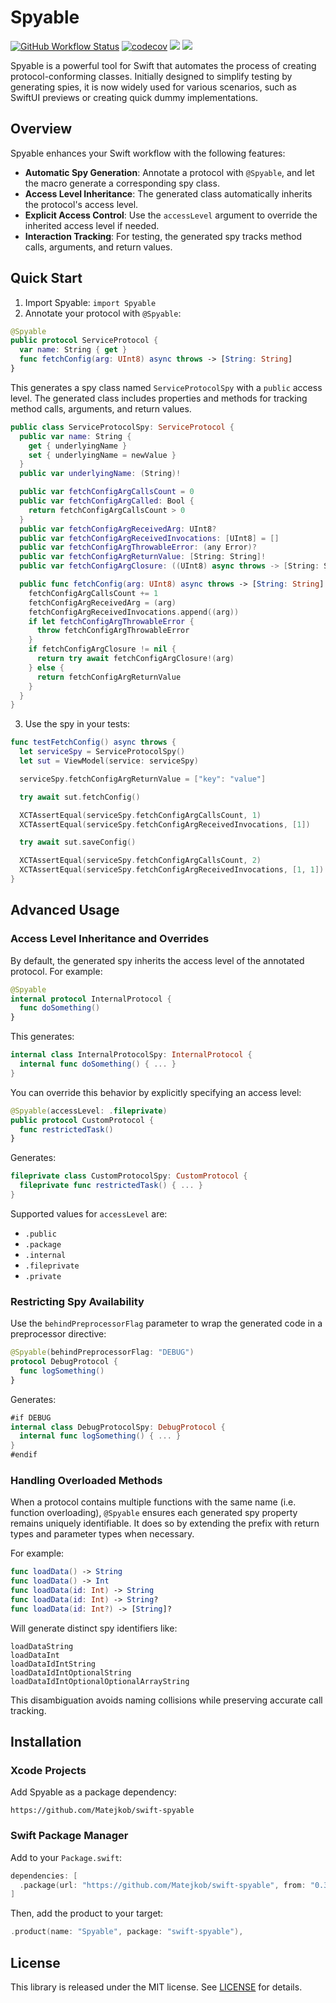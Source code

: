 # Spyable

[![GitHub Workflow Status](https://github.com/Matejkob/swift-spyable/actions/workflows/ci.yml/badge.svg?branch=main)](https://github.com/Matejkob/swift-spyable/actions/workflows/ci.yml)
[![codecov](https://codecov.io/gh/Matejkob/swift-spyable/graph/badge.svg?token=YRMM1BDQ85)](https://codecov.io/gh/Matejkob/swift-spyable)
[![](https://img.shields.io/endpoint?url=https%3A%2F%2Fswiftpackageindex.com%2Fapi%2Fpackages%2FMatejkob%2Fswift-spyable%2Fbadge%3Ftype%3Dswift-versions)](https://swiftpackageindex.com/Matejkob/swift-spyable)
[![](https://img.shields.io/endpoint?url=https%3A%2F%2Fswiftpackageindex.com%2Fapi%2Fpackages%2FMatejkob%2Fswift-spyable%2Fbadge%3Ftype%3Dplatforms)](https://swiftpackageindex.com/Matejkob/swift-spyable)

Spyable is a powerful tool for Swift that automates the process of creating protocol-conforming classes. Initially designed to simplify testing by generating spies, it is now widely used for various scenarios, such as SwiftUI previews or creating quick dummy implementations.

## Overview

Spyable enhances your Swift workflow with the following features:

- **Automatic Spy Generation**: Annotate a protocol with `@Spyable`, and let the macro generate a corresponding spy class.
- **Access Level Inheritance**: The generated class automatically inherits the protocol's access level.
- **Explicit Access Control**: Use the `accessLevel` argument to override the inherited access level if needed.
- **Interaction Tracking**: For testing, the generated spy tracks method calls, arguments, and return values.

## Quick Start

1. Import Spyable: `import Spyable`
2. Annotate your protocol with `@Spyable`:

```swift
@Spyable
public protocol ServiceProtocol {
  var name: String { get }
  func fetchConfig(arg: UInt8) async throws -> [String: String]
}
```

This generates a spy class named `ServiceProtocolSpy` with a `public` access level. The generated class includes properties and methods for tracking method calls, arguments, and return values.

```swift
public class ServiceProtocolSpy: ServiceProtocol {
  public var name: String {
    get { underlyingName }
    set { underlyingName = newValue }
  }
  public var underlyingName: (String)!

  public var fetchConfigArgCallsCount = 0
  public var fetchConfigArgCalled: Bool {
    return fetchConfigArgCallsCount > 0
  }
  public var fetchConfigArgReceivedArg: UInt8?
  public var fetchConfigArgReceivedInvocations: [UInt8] = []
  public var fetchConfigArgThrowableError: (any Error)?
  public var fetchConfigArgReturnValue: [String: String]!
  public var fetchConfigArgClosure: ((UInt8) async throws -> [String: String])?

  public func fetchConfig(arg: UInt8) async throws -> [String: String] {
    fetchConfigArgCallsCount += 1
    fetchConfigArgReceivedArg = (arg)
    fetchConfigArgReceivedInvocations.append((arg))
    if let fetchConfigArgThrowableError {
      throw fetchConfigArgThrowableError
    }
    if fetchConfigArgClosure != nil {
      return try await fetchConfigArgClosure!(arg)
    } else {
      return fetchConfigArgReturnValue
    }
  }
}
```

3. Use the spy in your tests:

```swift
func testFetchConfig() async throws {
  let serviceSpy = ServiceProtocolSpy()
  let sut = ViewModel(service: serviceSpy)

  serviceSpy.fetchConfigArgReturnValue = ["key": "value"]

  try await sut.fetchConfig()

  XCTAssertEqual(serviceSpy.fetchConfigArgCallsCount, 1)
  XCTAssertEqual(serviceSpy.fetchConfigArgReceivedInvocations, [1])

  try await sut.saveConfig()

  XCTAssertEqual(serviceSpy.fetchConfigArgCallsCount, 2)
  XCTAssertEqual(serviceSpy.fetchConfigArgReceivedInvocations, [1, 1])
}
```

## Advanced Usage

### Access Level Inheritance and Overrides

By default, the generated spy inherits the access level of the annotated protocol. For example:

```swift
@Spyable
internal protocol InternalProtocol {
  func doSomething()
}
```

This generates:

```swift
internal class InternalProtocolSpy: InternalProtocol {
  internal func doSomething() { ... }
}
```

You can override this behavior by explicitly specifying an access level:

```swift
@Spyable(accessLevel: .fileprivate)
public protocol CustomProtocol {
  func restrictedTask()
}
```

Generates:

```swift
fileprivate class CustomProtocolSpy: CustomProtocol {
  fileprivate func restrictedTask() { ... }
}
```

Supported values for `accessLevel` are:
- `.public`
- `.package`
- `.internal`
- `.fileprivate`
- `.private`

### Restricting Spy Availability

Use the `behindPreprocessorFlag` parameter to wrap the generated code in a preprocessor directive:

```swift
@Spyable(behindPreprocessorFlag: "DEBUG")
protocol DebugProtocol {
  func logSomething()
}
```

Generates:

```swift
#if DEBUG
internal class DebugProtocolSpy: DebugProtocol {
  internal func logSomething() { ... }
}
#endif
```

### Handling Overloaded Methods

When a protocol contains multiple functions with the same name (i.e. function overloading), `@Spyable` ensures each generated spy property remains uniquely identifiable. It does so by extending the prefix with return types and parameter types when necessary.

For example:

```swift
func loadData() -> String
func loadData() -> Int
func loadData(id: Int) -> String
func loadData(id: Int) -> String?
func loadData(id: Int?) -> [String]?
```

Will generate distinct spy identifiers like:

```
loadDataString
loadDataInt
loadDataIdIntString
loadDataIdIntOptionalString
loadDataIdIntOptionalOptionalArrayString
```

This disambiguation avoids naming collisions while preserving accurate call tracking.

## Installation

### Xcode Projects

Add Spyable as a package dependency:

```
https://github.com/Matejkob/swift-spyable
```

### Swift Package Manager

Add to your `Package.swift`:

```swift
dependencies: [
  .package(url: "https://github.com/Matejkob/swift-spyable", from: "0.3.0")
]
```

Then, add the product to your target:

```swift
.product(name: "Spyable", package: "swift-spyable"),
```

## License

This library is released under the MIT license. See [LICENSE](LICENSE) for details.

